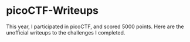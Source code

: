 # picoCTF-Writeups
This year, I participated in picoCTF, and scored 5000 points. Here are the unofficial writeups to the challenges I completed.
